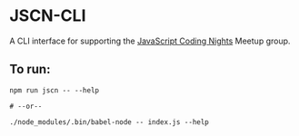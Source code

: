 # JSCN-CLI
A CLI interface for supporting the [JavaScript Coding Nights](www.meetup.com/JS-Coding-Nights-Munich/) Meetup group.

## To run:
```
npm run jscn -- --help

# --or--

./node_modules/.bin/babel-node -- index.js --help
```
